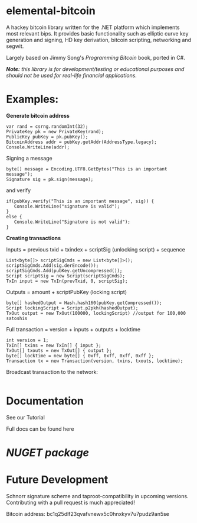 # elemental-bitcoin

A hackey bitcoin library written for the .NET platform which implements most relevant bips. It provides basic functionality such as elliptic curve key
generation and signing, HD key derivation, bitcoin scripting, networking and segwit. 

Largely based on Jimmy Song's *Programming Bitcoin* book, ported in C#.


***Note:** this library is for development/testing or educational purposes and should not be used for real-life financial applications.*


# **Examples:**

**Generate bitcoin address**
```
var rand = csrng.randomInt(32);
PrivateKey pk = new PrivateKey(rand);
PublicKey pubKey = pk.pubKey();
BitcoinAddress addr = pubKey.getAddr(AddressType.legacy);
Console.WriteLine(addr);
 ```
 
 Signing a message
 ```
 byte[] message = Encoding.UTF8.GetBytes("This is an important message");
 Signature sig = pk.sign(message);
 ```
 and verify
 ```
if(pubKey.verify("This is an important message", sig)) {
	Console.WriteLine("signature is valid");
}
else {
	Console.WriteLine("Signature is not valid");
}
```


**Creating transactions**

Inputs = previous txid + txindex + scriptSig (unlocking script) + sequence
```
List<byte[]> scriptSigCmds = new List<byte[]>();
scriptSigCmds.Add(sig.derEncode());
scriptSigCmds.Add(pubKey.getUncompressed());
Script scriptSig = new Script(scriptSigCmds);
TxIn input = new TxIn(prevTxid, 0, scriptSig);
```

Outputs = amount + scriptPubKey (locking script)
```
byte[] hashedOutput = Hash.hash160(pubKey.getCompressed());
Script lockingScript = Script.p2pkh(hashedOutput);
TxOut output = new TxOut(100000, lockingScript) //output for 100,000 satoshis
```

Full transaction = version + inputs + outputs + locktime
```
int version = 1;
TxIn[] txins = new TxIn[] { input };
TxOut[] txouts = new TxOut[] { output };
byte[] locktime = new byte[] { 0xff, 0xff, 0xff, 0xff };
Transaction tx = new Transaction(version, txins, txouts, locktime);
```

Broadcast  transaction to the network:
```
```

# **Documentation**

See our Tutorial 

Full docs can be found here

# *NUGET package*

# **Future Development**

Schnorr signature scheme and taproot-compatibility in upcoming versions. 
Contributing with a pull request is much appreciated!

Bitcoin address: bc1q25dlf23qvafvnewx5c0hnxkyv7u7pudz9an5se
